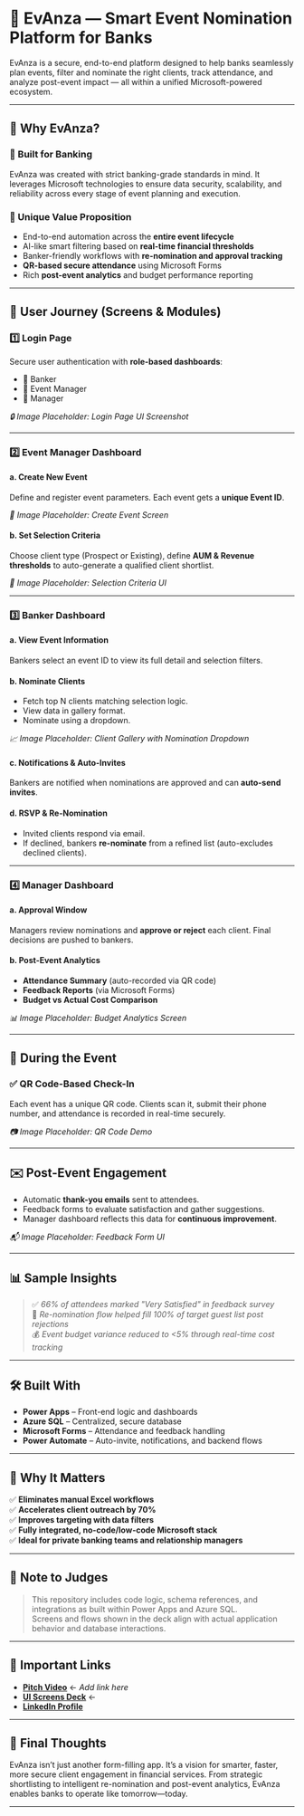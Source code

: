 # 🌟 EvAnza — Smart Event Nomination Platform for Banks

EvAnza is a secure, end-to-end platform designed to help banks seamlessly plan events, filter and nominate the right clients, track attendance, and analyze post-event impact — all within a unified Microsoft-powered ecosystem.

---

## 🚀 Why EvAnza?

### 🔹 Built for Banking
EvAnza was created with strict banking-grade standards in mind. It leverages Microsoft technologies to ensure data security, scalability, and reliability across every stage of event planning and execution.

### 🔹 Unique Value Proposition
- End-to-end automation across the **entire event lifecycle**
- AI-like smart filtering based on **real-time financial thresholds**
- Banker-friendly workflows with **re-nomination and approval tracking**
- **QR-based secure attendance** using Microsoft Forms
- Rich **post-event analytics** and budget performance reporting

---

## 🎯 User Journey (Screens & Modules)

### 1️⃣ Login Page
Secure user authentication with **role-based dashboards**:
- 👤 Banker
- 📅 Event Manager
- 👔 Manager

*🔒 Image Placeholder: Login Page UI Screenshot*

---

### 2️⃣ Event Manager Dashboard

#### a. **Create New Event**
Define and register event parameters. Each event gets a **unique Event ID**.

*🧩 Image Placeholder: Create Event Screen*

#### b. **Set Selection Criteria**
Choose client type (Prospect or Existing), define **AUM & Revenue thresholds** to auto-generate a qualified client shortlist.

*🎯 Image Placeholder: Selection Criteria UI*

---

### 3️⃣ Banker Dashboard

#### a. **View Event Information**
Bankers select an event ID to view its full detail and selection filters.

#### b. **Nominate Clients**
- Fetch top N clients matching selection logic.
- View data in gallery format.
- Nominate using a dropdown.

*📈 Image Placeholder: Client Gallery with Nomination Dropdown*

#### c. **Notifications & Auto-Invites**
Bankers are notified when nominations are approved and can **auto-send invites**.

#### d. **RSVP & Re-Nomination**
- Invited clients respond via email.
- If declined, bankers **re-nominate** from a refined list (auto-excludes declined clients).

---

### 4️⃣ Manager Dashboard

#### a. **Approval Window**
Managers review nominations and **approve or reject** each client. Final decisions are pushed to bankers.

#### b. **Post-Event Analytics**
- **Attendance Summary** (auto-recorded via QR code)
- **Feedback Reports** (via Microsoft Forms)
- **Budget vs Actual Cost Comparison**

*📊 Image Placeholder: Budget Analytics Screen*

---

## 📲 During the Event

### ✅ QR Code-Based Check-In
Each event has a unique QR code. Clients scan it, submit their phone number, and attendance is recorded in real-time securely.

*📷 Image Placeholder: QR Code Demo*

---

## ✉️ Post-Event Engagement

- Automatic **thank-you emails** sent to attendees.
- Feedback forms to evaluate satisfaction and gather suggestions.
- Manager dashboard reflects this data for **continuous improvement**.

*📬 Image Placeholder: Feedback Form UI*

---

## 📊 Sample Insights

> ✅ *66% of attendees marked "Very Satisfied" in feedback survey*  
> 🔄 *Re-nomination flow helped fill 100% of target guest list post rejections*  
> 💰 *Event budget variance reduced to <5% through real-time cost tracking*

---

## 🛠️ Built With
- **Power Apps** – Front-end logic and dashboards
- **Azure SQL** – Centralized, secure database
- **Microsoft Forms** – Attendance and feedback handling
- **Power Automate** – Auto-invite, notifications, and backend flows

---

## 🧠 Why It Matters

✅ **Eliminates manual Excel workflows**  
✅ **Accelerates client outreach by 70%**  
✅ **Improves targeting with data filters**  
✅ **Fully integrated, no-code/low-code Microsoft stack**  
✅ **Ideal for private banking teams and relationship managers**

---

## 📌 Note to Judges

> This repository includes code logic, schema references, and integrations as built within Power Apps and Azure SQL.  
> Screens and flows shown in the deck align with actual application behavior and database interactions.

---

## 🔗 Important Links
- **[Pitch Video]()** ← _Add link here_
- **[UI Screens Deck](./Bank%20Of%20Singapore%60%20(1).pptx)** ← 
- **[LinkedIn Profile]()** 

---

## 🏁 Final Thoughts

EvAnza isn’t just another form-filling app. It’s a vision for smarter, faster, more secure client engagement in financial services. From strategic shortlisting to intelligent re-nomination and post-event analytics, EvAnza enables banks to operate like tomorrow—today.

---
